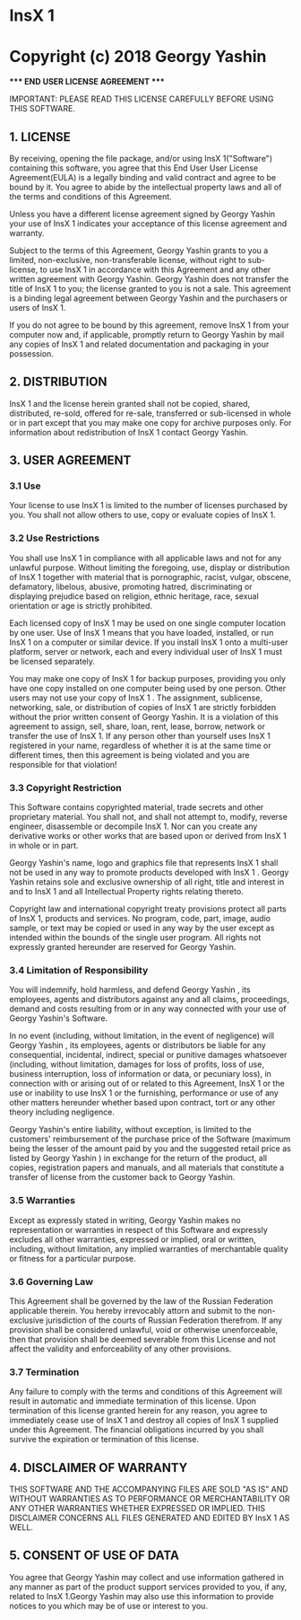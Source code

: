 <h1>InsX 1</h1>
<h1>Copyright (c) 2018 Georgy Yashin</h1>

<p>
  <b>*** END USER LICENSE AGREEMENT ***</b>
</p>

<p>
IMPORTANT: PLEASE READ THIS LICENSE CAREFULLY BEFORE USING THIS SOFTWARE.
</p>

<h2>1. LICENSE</h2>

<p>
By receiving, opening the file package, and/or using InsX 1("Software") containing this software, you agree that this End User User License Agreement(EULA) is a legally binding and valid contract and agree to be bound by it. You agree to abide by the intellectual property laws and all of the terms and conditions of this Agreement.
</p>

<p>
Unless you have a different license agreement signed by Georgy Yashin your use of InsX 1 indicates your acceptance of this license agreement and warranty.
</p>

<p>
Subject to the terms of this Agreement, Georgy Yashin grants to you a limited, non-exclusive, non-transferable license, without right to sub-license, to use InsX 1 in accordance with this Agreement and any other written agreement with Georgy Yashin. Georgy Yashin does not transfer the title of InsX 1 to you; the license granted to you is not a sale. This agreement is a binding legal agreement between Georgy Yashin and the purchasers or users of InsX 1.
</p>

<p>
If you do not agree to be bound by this agreement, remove InsX 1 from your computer now and, if applicable, promptly return to Georgy Yashin by mail any copies of InsX 1 and related documentation and packaging in your possession. 
</p>
 
<h2>2. DISTRIBUTION</h2>

<p>
InsX 1 and the license herein granted shall not be copied, shared, distributed, re-sold, offered for re-sale, transferred or sub-licensed in whole or in part except that you may make one copy for archive purposes only. For information about redistribution of InsX 1 contact Georgy Yashin.
</p>
 
<h2>3. USER AGREEMENT</h2>

<h3>3.1 Use</h3>

<p>
Your license to use InsX 1 is limited to the number of licenses purchased by you. You shall not allow others to use, copy or evaluate copies of InsX 1.
</p>

<h3>3.2 Use Restrictions</h3>

<p>
You shall use InsX 1 in compliance with all applicable laws and not for any unlawful purpose. Without limiting the foregoing, use, display or distribution of InsX 1 together with material that is pornographic, racist, vulgar, obscene, defamatory, libelous, abusive, promoting hatred, discriminating or displaying prejudice based on religion, ethnic heritage, race, sexual orientation or age is strictly prohibited.
</p>

<p>
Each licensed copy of InsX 1 may be used on one single computer location by one user. Use of InsX 1 means that you have loaded, installed, or run InsX 1 on a computer or similar device. If you install InsX 1 onto a multi-user platform, server or network, each and every individual user of InsX 1 must be licensed separately.
</p>

<p>
You may make one copy of InsX 1 for backup purposes, providing you only have one copy installed on one computer being used by one person. Other users may not use your copy of InsX 1 . The assignment, sublicense, networking, sale, or distribution of copies of InsX 1 are strictly forbidden without the prior written consent of Georgy Yashin. It is a violation of this agreement to assign, sell, share, loan, rent, lease, borrow, network or transfer the use of InsX 1. If any person other than yourself uses InsX 1 registered in your name, regardless of whether it is at the same time or different times, then this agreement is being violated and you are responsible for that violation!  
</p>

<h3>3.3 Copyright Restriction</h3>

<p>
This Software contains copyrighted material, trade secrets and other proprietary material. You shall not, and shall not attempt to, modify, reverse engineer, disassemble or decompile InsX 1. Nor can you create any derivative works or other works that are based upon or derived from InsX 1 in whole or in part.
</p>
  
</p>
Georgy Yashin's name, logo and graphics file that represents InsX 1 shall not be used in any way to promote products developed with InsX 1 . Georgy Yashin retains sole and exclusive ownership of all right, title and interest in and to InsX 1 and all Intellectual Property rights relating thereto.
</p>

</p>
Copyright law and international copyright treaty provisions protect all parts of InsX 1, products and services. No program, code, part, image, audio sample, or text may be copied or used in any way by the user except as intended within the bounds of the single user program. All rights not expressly granted hereunder are reserved for Georgy Yashin. 
</p>

<h3>3.4 Limitation of Responsibility</h3>

<p>
You will indemnify, hold harmless, and defend Georgy Yashin , its employees, agents and distributors against any and all claims, proceedings, demand and costs resulting from or in any way connected with your use of Georgy Yashin's Software.
</p>

<p>
In no event (including, without limitation, in the event of negligence) will Georgy Yashin , its employees, agents or distributors be liable for any consequential, incidental, indirect, special or punitive damages whatsoever (including, without limitation, damages for loss of profits, loss of use, business interruption, loss of information or data, or pecuniary loss), in connection with or arising out of or related to this Agreement, InsX 1 or the use or inability to use InsX 1 or the furnishing, performance or use of any other matters hereunder whether based upon contract, tort or any other theory including negligence.
</p>

<p> 
Georgy Yashin's entire liability, without exception, is limited to the customers' reimbursement of the purchase price of the Software (maximum being the lesser of the amount paid by you and the suggested retail price as listed by Georgy Yashin ) in exchange for the return of the product, all copies, registration papers and manuals, and all materials that constitute a transfer of license from the customer back to Georgy Yashin.
</p>
  
<h3>3.5 Warranties</h3>

<p>
Except as expressly stated in writing, Georgy Yashin makes no representation or warranties in respect of this Software and expressly excludes all other warranties, expressed or implied, oral or written, including, without limitation, any implied warranties of merchantable quality or fitness for a particular purpose.
</p>

<h3>3.6 Governing Law</h3>

<p>
This Agreement shall be governed by the law of the Russian Federation applicable therein. You hereby irrevocably attorn and submit to the non-exclusive jurisdiction of the courts of Russian Federation therefrom. If any provision shall be considered unlawful, void or otherwise unenforceable, then that provision shall be deemed severable from this License and not affect the validity and enforceability of any other provisions.
</p>

<h3>3.7 Termination</h3>

<p>
Any failure to comply with the terms and conditions of this Agreement will result in automatic and immediate termination of this license. Upon termination of this license granted herein for any reason, you agree to immediately cease use of InsX 1 and destroy all copies of InsX 1 supplied under this Agreement. The financial obligations incurred by you shall survive the expiration or termination of this license.  
</p>

<h2>4. DISCLAIMER OF WARRANTY</h2>

<p>
THIS SOFTWARE AND THE ACCOMPANYING FILES ARE SOLD "AS IS" AND WITHOUT WARRANTIES AS TO PERFORMANCE OR MERCHANTABILITY OR ANY OTHER WARRANTIES WHETHER EXPRESSED OR IMPLIED. THIS DISCLAIMER CONCERNS ALL FILES GENERATED AND EDITED BY InsX 1 AS WELL.
</p>

<h2>5. CONSENT OF USE OF DATA</h2>

<p>
You agree that Georgy Yashin may collect and use information gathered in any manner as part of the product support services provided to you, if any, related to InsX 1.Georgy Yashin may also use this information to provide notices to you which may be of use or interest to you.
</p> 	
